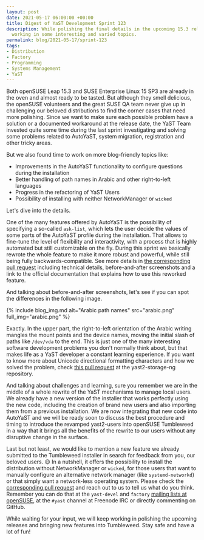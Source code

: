```yaml
---
layout: post
date: 2021-05-17 06:00:00 +00:00
title: Digest of YaST Development Sprint 123
description: While polishing the final details in the upcoming 15.3 releases, the YaST team is also
  working in some interesting and varied topics.
permalink: blog/2021-05-17/sprint-123
tags:
- Distribution
- Factory
- Programming
- Systems Management
- YaST
---
```


Both openSUSE Leap 15.3 and SUSE Enterprise Linux 15 SP3 are already in the oven and almost ready to
be tasted. But although they smell delicious, the openSUSE volunteers and the great SUSE QA team
never give up in challenging our beloved distributions to find the corner cases that need more
polishing. Since we want to make sure each possible problem have a solution or a documented
workaround at the release date, the YaST Team invested quite some time during the last sprint
investigating and solving some problems related to AutoYaST, system migration, registration and other
tricky areas.

But we also found time to work on more blog-friendly topics like:

  - Improvements in the AutoYaST functionality to configure questions during the installation
  - Better handling of path names in Arabic and other right-to-left languages
  - Progress in the refactoring of YaST Users
  - Possibility of installing with neither NetworkManager or `wicked`

Let's dive into the details.

One of the many features offered by AutoYaST is the possibility of specifying a so-called `ask-list`,
which lets the user decide the values of some parts of the AutoYaST profile during the installation.
That allows to fine-tune the level of flexibility and interactivity, with a process that is highly
automated but still customizable on the fly. During this sprint we basically rewrote the whole
feature to make it more robust and powerful, while still being fully backwards-compatible. See more
details in [the corresponding pull request](https://github.com/yast/yast-autoinstallation/pull/754)
including technical details, before-and-after screenshots and a link to the official documentation
that explains how to use this reworked feature.

And talking about before-and-after screenshots, let's see if you can spot the differences in the
following image.

{% include blog_img.md alt="Arabic path names" src="arabic.png" full_img="arabic.png" %}

Exactly. In the upper part, the right-to-left orientation of the Arabic writing mangles the mount
points and the device names, moving the initial slash of paths like `/dev/vda` to the end. This is
just one of the many interesting software development problems you don't normally think about, but
that makes life as a YaST developer a constant learning experience. If you want to know more about
Unicode directional formatting characters and how we solved the problem, check [this pull
request](https://github.com/yast/yast-storage-ng/pull/873) at the yast2-storage-ng repository.

And talking about challenges and learning, sure you remember we are in the middle of a whole rewrite
of the YaST mechanisms to manage local users. We already have a new version of the installer that
works perfectly using the new code, including the creation of brand new users and also importing
them from a previous installation. We are now integrating that new code into AutoYaST and we will be
ready soon to discuss the best procedure and timing to introduce the revamped yast2-users into
openSUSE Tumbleweed in a way that it brings all the benefits of the rewrite to our users without any
disruptive change in the surface.

Last but not least, we would like to mention a new feature we already submitted to the Tumbleweed
installer in search for feedback from you, our beloved users. :wink: In a nutshell, it offers the
possibility to install the distribution without NetworkManager or `wicked`, for those users that
want to manually configure an alternative network manager (like `systemd-networkd`) or that simply
want a network-less operating system. Please check the [corresponding pull
request](https://github.com/yast/yast-network/pull/1215) and reach out to us to tell us what do you
think. Remember you can do that at the `yast-devel` and `factory` [mailing lists at
openSUSE](https://lists.opensuse.org/), at the `#yast` channel at Freenode IRC or directly
commenting on GitHub. 

While waiting for your input, we will keep working in polishing the upcoming releases and bringing
new features into Tumbleweed. Stay safe and have a lot of fun!
